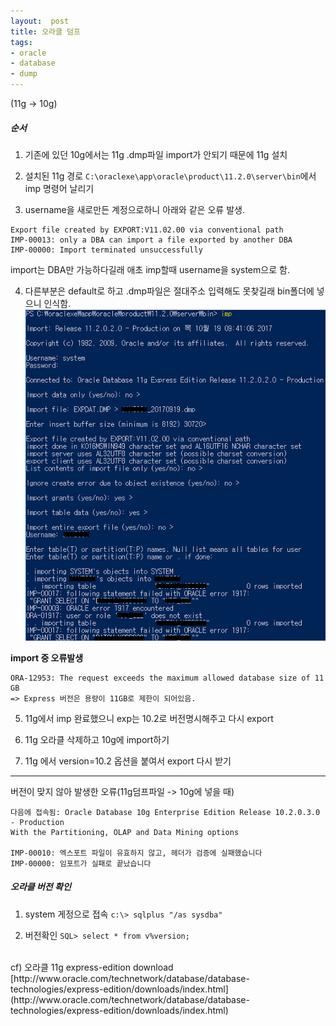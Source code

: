 ```yaml
---
layout:  post
title: 오라클 덤프
tags:
- oracle
- database
- dump
---
```


(11g -> 10g)

##### 순서
1. 기존에 있던 10g에서는 11g .dmp파일 import가 안되기 때문에 11g 설치

2. 설치된 11g 경로 `C:\oraclexe\app\oracle\product\11.2.0\server\bin`에서 imp 명령어 날리기

3. username을 새로만든 계정으로하니 아래와 같은 오류 발생.
```
Export file created by EXPORT:V11.02.00 via conventional path
IMP-00013: only a DBA can import a file exported by another DBA
IMP-00000: Import terminated unsuccessfully
```
import는 DBA만 가능하다길래 애초 imp할때 username을 system으로 함.

4. 다른부분은 default로 하고 .dmp파일은 절대주소 입력해도 못찾길래 bin폴더에 넣으니 인식함.
![](/assets/img/import1.png)

**import 중 오류발생**
```
ORA-12953: The request exceeds the maximum allowed database size of 11 GB
=> Express 버전은 용량이 11GB로 제한이 되어있음.
```

5. 11g에서 imp 완료했으니 exp는 10.2로 버전명시해주고 다시 export

6. 11g 오라클 삭제하고 10g에 import하기

7. 11g 에서 version=10.2 옵션을 붙여서 export 다시 받기


---

버전이 맞지 않아 발생한 오류(11g덤프파일 -> 10g에 넣을 때)
```
다음에 접속됨: Oracle Database 10g Enterprise Edition Release 10.2.0.3.0 - Production
With the Partitioning, OLAP and Data Mining options

IMP-00010: 엑스포트 파일이 유효하지 않고, 헤더가 검증에 실패했습니다
IMP-00000: 임포트가 실패로 끝났습니다
```

##### 오라클 버전 확인
1) system 게정으로 접속
`c:\> sqlplus "/as sysdba" `

2) 버전확인
`SQL> select * from v%version;`

<br>
cf) 오라클 11g express-edition download
[http://www.oracle.com/technetwork/database/database-technologies/express-edition/downloads/index.html](http://www.oracle.com/technetwork/database/database-technologies/express-edition/downloads/index.html)

